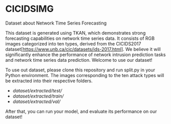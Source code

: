 # CICIDSIMG
Dataset about Network Time Series Forecasting

This dataset is generated using TKAN, which demonstrates strong forecasting capabilities on network time series data. It consists of RGB images categorized into ten types, derived from the CICIDS2017 dataset[https://www.unb.ca/cic/datasets/ids-2017.html]. We believe it will significantly enhance the performance of network intrusion prediction tasks and network time series data prediction. Welcome to use our dataset!

To use out dataset, please clone this repository and run split.py in your Python environment. The images corresponding to the ten attack types will be extracted into their respective folders.
+ *dataset/extracted/test/*
+ *dataset/extracted/train/*
+ *dataset/extracted/val/*
  
After that, you can run your model, and evaluate its performance on our dataset!
